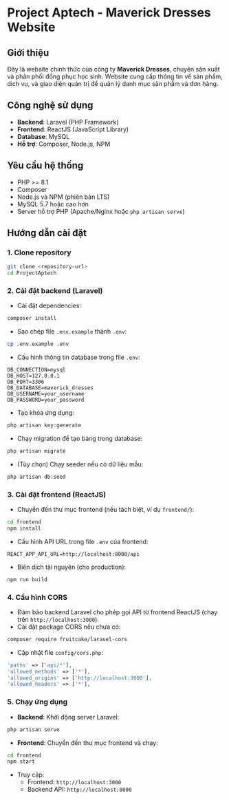 # Project Aptech - Maverick Dresses Website

## Giới thiệu
Đây là website chính thức của công ty **Maverick Dresses**, chuyên sản xuất và phân phối đồng phục học sinh. Website cung cấp thông tin về sản phẩm, dịch vụ, và giao diện quản trị để quản lý danh mục sản phẩm và đơn hàng.

## Công nghệ sử dụng
- **Backend**: Laravel (PHP Framework)
- **Frontend**: ReactJS (JavaScript Library)
- **Database**: MySQL
- **Hỗ trợ**: Composer, Node.js, NPM

## Yêu cầu hệ thống
- PHP >= 8.1
- Composer
- Node.js và NPM (phiên bản LTS)
- MySQL 5.7 hoặc cao hơn
- Server hỗ trợ PHP (Apache/Nginx hoặc `php artisan serve`)

## Hướng dẫn cài đặt

### 1. Clone repository
```bash
git clone <repository-url>
cd ProjectAptech
```

### 2. Cài đặt backend (Laravel)
- Cài đặt dependencies:
```bash
composer install
```
- Sao chép file `.env.example` thành `.env`:
```bash
cp .env.example .env
```
- Cấu hình thông tin database trong file `.env`:
```env
DB_CONNECTION=mysql
DB_HOST=127.0.0.1
DB_PORT=3306
DB_DATABASE=maverick_dresses
DB_USERNAME=your_username
DB_PASSWORD=your_password
```
- Tạo khóa ứng dụng:
```bash
php artisan key:generate
```
- Chạy migration để tạo bảng trong database:
```bash
php artisan migrate
```
- (Tùy chọn) Chạy seeder nếu có dữ liệu mẫu:
```bash
php artisan db:seed
```

### 3. Cài đặt frontend (ReactJS)
- Chuyển đến thư mục frontend (nếu tách biệt, ví dụ `frontend/`):
```bash
cd frontend
npm install
```
- Cấu hình API URL trong file `.env` của frontend:
```env
REACT_APP_API_URL=http://localhost:8000/api
```
- Biên dịch tài nguyên (cho production):
```bash
npm run build
```

### 4. Cấu hình CORS
- Đảm bảo backend Laravel cho phép gọi API từ frontend ReactJS (chạy trên `http://localhost:3000`).
- Cài đặt package CORS nếu chưa có:
```bash
composer require fruitcake/laravel-cors
```
- Cập nhật file `config/cors.php`:
```php
'paths' => ['api/*'],
'allowed_methods' => ['*'],
'allowed_origins' => ['http://localhost:3000'],
'allowed_headers' => ['*'],
```

### 5. Chạy ứng dụng
- **Backend**: Khởi động server Laravel:
```bash
php artisan serve
```
- **Frontend**: Chuyển đến thư mục frontend và chạy:
```bash
cd frontend
npm start
```
- Truy cập:
  - Frontend: `http://localhost:3000`
  - Backend API: `http://localhost:8000`

